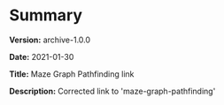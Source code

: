 # Summary

**Version:** archive-1.0.0

**Date:** 2021-01-30

**Title:** Maze Graph Pathfinding link

**Description:**
Corrected link to 'maze-graph-pathfinding'